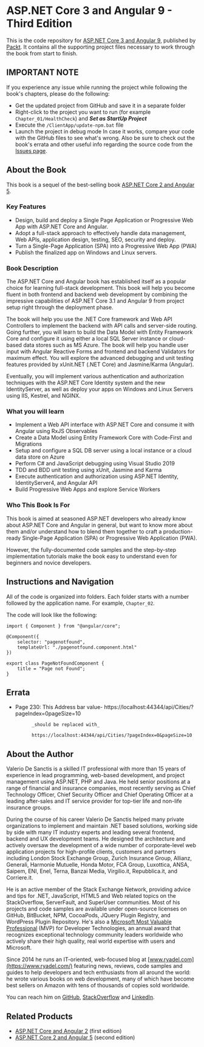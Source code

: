 # ASP.NET Core 3 and Angular 9 - Third Edition

This is the code repository for [ASP.NET Core 3 and Angular 9](https://www.packtpub.com/web-development/asp-net-core-3-and-angular-9-third-edition?utm_source=GitHub&utm_medium=repository), 
published by [Packt](https://www.packtpub.com/?utm_source=GitHub&utm_medium=repository). It contains all the supporting project files necessary to work through the book from start to finish.

## IMPORTANT NOTE
If you experience any issue while running the project while following the book's chapters, please do the following:
- Get the updated project from GitHub and save it in a separate folder
- Right-click to the project you want to run (for example `Chapter_01/HealthCheck`) and ***Set as StartUp Project***
- Execute the `/ClientApp/update-npm.bat` file
- Launch the project in debug mode
In case it works, compare your code with the GitHub files to see what's wrong. Also be sure to check out the book's errata and other useful info regarding the source code from the [Issues page](https://github.com/PacktPublishing/ASP.NET-Core-3-and-Angular-9-Third-Edition/issues).


## About the Book
This book is a sequel of the best-selling book [ASP.NET Core 2 and Angular 5](https://www.packtpub.com/application-development/aspnet-core-2-and-angular-5?utm_source=GitHub&utm_medium=repository).


### Key Features
* Design, build and deploy a Single Page Application or Progressive Web App with ASP.NET Core and Angular.
* Adopt a full-stack approach to effectively handle data management, Web APIs, application design, testing, SEO, security and deploy.
* Turn a Single-Page Application (SPA) into a Progressive Web App (PWA)
* Publish the finalized app on Windows and Linux servers.


### Book Description
The ASP.NET Core and Angular book has established itself as a popular choice for learning full-stack development.
This book will help you become fluent in both frontend and backend web development by combining the impressive capabilities 
of ASP.NET Core 3.1 and Angular 9 from project setup right through the deployment phase.

The book will help you use the .NET Core framework and Web API Controllers to implement the backend with API calls 
and server-side routing. Going further, you will learn to build the Data Model with Entity Framework Core and configure it using 
either a local SQL Server instance or cloud-based data stores such as MS Azure. 
The book will help you handle user input with Angular Reactive Forms and frontend and backend Validators for maximum effect. 
You will explore the advanced debugging and unit testing features provided by xUnit.NET (.NET Core) and Jasmine/Karma (Angular).

Eventually, you will implement various authentication and authorization techniques with the ASP.NET Core Identity system
 and the new IdentityServer, as well as deploy your apps on Windows and Linux Servers using IIS, Kestrel, and NGINX.


### What you will learn
* Implement a Web API interface with ASP.NET Core and consume it with Angular using RxJS Observables
* Create a Data Model using Entity Framework Core with Code-First and Migrations
* Setup and configure a SQL DB server using a local instance or a cloud data store on Azure
* Perform C# and JavaScript debugging using Visual Studio 2019
* TDD and BDD unit testing using xUnit, Jasmine and Karma
* Execute authentication and authorization using ASP.NET Identity, IdentityServer4, and Angular API
* Build Progressive Web Apps and explore Service Workers


### Who This Book Is For
This book is aimed at seasoned ASP.NET developers who already know about ASP.NET Core and Angular in general, 
but want to know more about them and/or understand how to blend them together to craft a production-ready 
Single-Page Application (SPA) or Progressive Web Application (PWA). 

However, the fully-documented code samples and the step-by-step implementation tutorials 
make the book easy to understand even for beginners and novice developers.


## Instructions and Navigation
All of the code is organized into folders. Each folder starts with a number followed by the application name. For example, `Chapter_02`.

The code will look like the following:
```
import { Component } from "@angular/core";

@Component({
    selector: "pagenotfound",
    templateUrl: "./pagenotfound.component.html"
})

export class PageNotFoundComponent {
    title = "Page not Found";
}
```

## Errata
* Page 230: This Address bar value- https://localhost:44344/api/Cities/?pageIndex=0pageSize=10

            _should be replaced with_

            https://localhost:44344/api/Cities/?pageIndex=0&pageSize=10  


## About the Author
Valerio De Sanctis is a skilled IT professional with more than 15 years of experience in lead programming, 
web-based development, and project management using ASP.NET, PHP and Java. 
He held senior positions at a range of financial and insurance companies, most recently serving as Chief Technology Officer, 
Chief Security Officer and Chief Operating Officer at a leading after-sales and IT service provider for 
top-tier life and non-life insurance groups.

During the course of his career Valerio De Sanctis helped many private organizations to implement and maintain 
.NET based solutions, working side by side with many IT industry experts and leading several frontend, 
backend and UX development teams. He designed the architecture and actively oversaw the development 
of a wide number of corporate-level web application projects for high-profile clients, customers and partners 
including London Stock Exchange Group, Zurich Insurance Group, Allianz, Generali, Harmonie Mutuelle, 
Honda Motor, FCA Group, Luxottica, ANSA, Saipem, ENI, Enel, Terna, Banzai Media, Virgilio.it, Repubblica.it, and Corriere.it.

He is an active member of the Stack Exchange Network, providing advice and tips for .NET, JavaScript, 
HTML5 and Web related topics on the StackOverflow, ServerFault, and SuperUser communities. 
Most of his projects and code samples are available under open-source licenses on GitHub, BitBucket, NPM, 
CocoaPods, JQuery Plugin Registry, and WordPress Plugin Repository. 
He's also a [Microsoft Most Valuable Professional](https://mvp.microsoft.com/en-us/PublicProfile/5003202) (MVP) 
for Developer Technologies, an annual award that recognizes exceptional technology community leaders worldwide 
who actively share their high quality, real world expertise with users and Microsoft.

Since 2014 he runs an IT-oriented, web-focused blog at [www.ryadel.com](https://www.ryadel.com/) featuring news, reviews, code samples and guides to help developers and tech enthusiasts from all around the world: he wrote various books on web development, many of which have become best sellers on Amazon with tens of thousands of copies sold worldwide.

You can reach him on [GitHub](https://github.com/Darkseal), [StackOverflow](https://stackoverflow.com/users/1233379/darkseal) and [LinkedIn](https://www.linkedin.com/in/darkseal/).


## Related Products
* [ASP.NET Core and Angular 2](https://www.packtpub.com/application-development/aspnet-core-and-angular-2?utm_source=GitHub&utm_medium=repository) (first edition)
* [ASP.NET Core 2 and Angular 5](https://www.packtpub.com/application-development/aspnet-core-2-and-angular-5?utm_source=GitHub&utm_medium=repository) (second edition)
